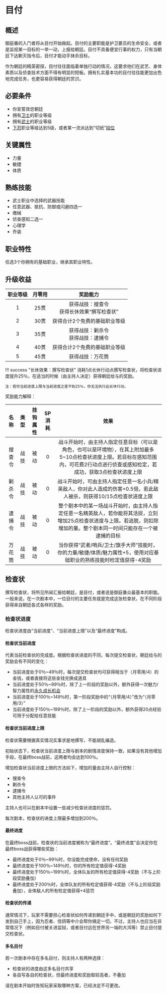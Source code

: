 # 目付

## 概述

御庭番的入门者将从目付开始做起。目付的主要职能是护卫要员的生命安全，或者是监视某一目标的一举一动，上报给朝廷。目付不具备便宜行事的权力，只有当朝廷下达剿灭指令后，目付才能动手抹杀目标。

作为朝廷的精英密探，目付往往面临着单独行动的情况，这要求他们在武艺、身体素质以及侦查技术方面不得有明显的短板。拥有扎实基本功的目付往往能更加出色地完成任务，也更容易获得朝廷的赏识。

## 必要条件

* 你宣誓效忠朝廷
* 拥有<a href="../../../basicJob/Guard" target="_blank">卫士</a>的职业等级
* 拥有<a href="../../bakufu/samurai" target="_blank">武士</a>的职业等级
* <a href="../../shinobi_yashiki/genin" target="_blank">下忍</a>职业等级达到5级，或者某一流派达到“切纸”<a href="../../dan" target="_blank">段位</a>

## 关键属性

* 力量
* 敏捷
* 体质

## 熟练技能

* 武士职业中选择的武器技能
* 任意武器、抵抗、防御或闪避四选一
* 缴械
* 侦查感知二选一
* 心理学
* 乔装

## 职业特性

任选3个你拥有的基础职业，继承其职业特性。

## 升级收益

职业等级|月零用|奖励能力
:--:|:--:|:--:
1|25贯|获得战技：搜查令<br>获得长休效果“撰写检查状”
2|30贯|获得合计2个免费的基础职业等级
3|35贯|获得战技：剿杀令<br>获得战技：逮捕令
4|40贯|获得合计2个免费的基础职业等级
5|45贯|获得战技：万花筒

!!! success "长休效果：撰写检查状"
    消耗1点长休行动点撰写检查状，将检查状进度提升25％，在适当的时候（由主持人决定）获得朝廷给与的奖励。

    注：若你当前进度上限与当前进度之差不到25％，你无法执行此长休行动。

奖励能力解释：

名称|类型|挂钩属性|SP消耗|效果
:--:|:--:|:--:|:--:|:--:
搜查令|战技|被动|0|战斗开始时，由主持人指定任意目标（可以是角色，也可以是环境物），在其上附加最多5~10点检查状进度上限。若目标在感知范围内，可花费2行动点进行侦查或感知检定，若成功，获取3点检查状进度上限
剿杀令|战技|被动|0|战斗开始时，可由主持人指定任意一名小兵/精英敌人，你对此人造成的伤害+0.5倍，若此敌人被杀，则获得10/15点检查状进度上限
逮捕令|战技|被动|0|整个剧本中的某一场战斗开始时，由主持人指定任意一名精英敌人，若你能将其活捉，立刻增加25点检查状进度与上限。若逃脱，则扣除增加的量。整个剧本同一时间只能存在一个被逮捕的目标
万花筒|战技|被动|0|当你获得“武者/哨兵/卫士/旗手大师”技能时，你的力量/敏捷/体质/魅力属性+5，使用对应基础职业的熟练技能时检定值获得-4奖励

## 检查状

撰写检查状，将所见所闻汇报给朝廷，是目付，或者说是御庭番众最基本的职能。一般来说，在一次剧本中，一位目付的主要任务就是完成这张检查状，在不同阶段获得来自朝廷各式各样的奖励。

### 检查状进度

检查状进度由“当前进度”、“当前进度上限”以及“最终进度”构成。

#### 检查状当前进度

代表当前检查状的完成度。根据检查状进度的不同，每次提交检查状，朝廷给与的奖励会有不同的变化：

* 当前进度处于0％~49％时，每次提交检查状均可获得相当于（月零用/4）的金钱，或者直接将这些金钱兑换成道具
* 当前进度处于50％~99％时，除了上一阶段的奖励以外，额外获得一次魅力/智力属性的<a href="/rules/V4.x rules/1·attribute/#被动战技带来的属性成长" target="_blank">永久成长机会</a>
* 当前进度处于100％~149％时，第一阶段奖励中的“（月零用/4）”改为“（月零用/3）”
* 当前进度处于150％~199％时，除了上一阶段的奖励以外，额外获得20点经验可用于分配给任意技能

#### 检查状当前进度上限

检查状需要根据真实情况实事求是地撰写，不能胡乱编造。

初始状态下，检查状当前进度上限与剧本的剧情进度保持一致，如果没有其他增加手段，在最终boss战前，这两者均会达到100％。

增加检查状当前进度上限的方法如下，增加的量由主持人自行控制：

* 搜查令
* 剿杀令
* 逮捕令
* 其他主持人认可的事件

主持人也可以在剧本中设置一些减少检查状进度的惩罚。

每次剧本，检查状的进度上限最多增加到200％。

#### 最终进度

在最终boss战前，检查状的当前进度被称为“最终进度”。“最终进度”会决定你在最终boss战获得哪些奖励：

* 最终进度处于0％~99％时，你没能完成使命，没有任何奖励
* 最终进度处于100％~149％时，你的所有检定值获得-4奖励
* 最终进度处于150％~199％时，全体队友的所有检定值获得-4奖励（不与上阶段奖励叠加）
* 最终进度处于200％时，全体队友的所有检定值获得-4奖励（不与上阶段奖励叠加），全体敌人的所有检定值获得+4惩罚

#### 检查状的传递

通常情况下，玩家不需要担心检查状如何传递到朝廷手中，或是朝廷的奖励如何下发到自己手上，因为忍者、信鸽等中介会帮你搞定一切。不过，主持人也应当在非常情况下（例如目付被关进监狱，或者目付远在世界另一端的大鸿等）禁止目付提交检查状。

#### 多名目付

若一次剧本中存在多名目付，则主持人有两种选择：

* 检查状的进度由这多名目付共享
* 各自写各自的检查状，但最终进度和奖励取较高者，不叠加

请在剧本开始时告知玩家采取哪种方案，已经决定不可更改。